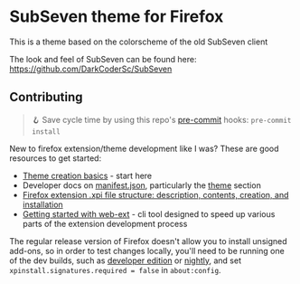 # SubSeven theme for Firefox

This is a theme based on the colorscheme of the old SubSeven client

The look and feel of SubSeven can be found here: https://github.com/DarkCoderSc/SubSeven

## Contributing

> 🪝 Save cycle time by using this repo's [pre-commit](https://pre-commit.com/) hooks: `pre-commit install`

New to firefox extension/theme development like I was? These are good resources to get started:

- [Theme creation basics](https://extensionworkshop.com/documentation/themes/) - start here
- Developer docs on [manifest.json](https://developer.mozilla.org/en-US/docs/Mozilla/Add-ons/WebExtensions/manifest.json), particularly the [theme](https://developer.mozilla.org/en-US/docs/Mozilla/Add-ons/WebExtensions/manifest.json/theme) section
- [Firefox extension .xpi file structure: description, contents, creation, and installation](https://stackoverflow.com/questions/30865644/firefox-extension-xpi-file-structure-description-contents-creation-and-inst/31043045#31043045)
- [Getting started with web-ext](https://extensionworkshop.com/documentation/develop/getting-started-with-web-ext/) - cli tool designed to speed up various parts of the extension development process

The regular release version of Firefox doesn't allow you to install unsigned add-ons, so in order to test changes locally, you'll need to be running one of the dev builds, such as [developer edition](https://www.mozilla.org/en-US/firefox/developer/) or [nightly](https://www.mozilla.org/en-US/firefox/112.0a1/releasenotes/), and set `xpinstall.signatures.required = false` in `about:config`.

